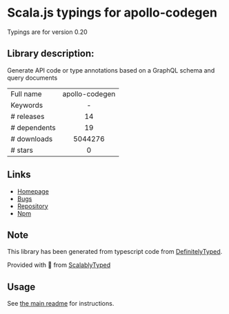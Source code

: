
# Scala.js typings for apollo-codegen

Typings are for version 0.20

## Library description:
Generate API code or type annotations based on a GraphQL schema and query documents

|                    |                 |
| ------------------ | :-------------: |
| Full name          | apollo-codegen |
| Keywords           | - |
| # releases         | 14 |
| # dependents       | 19 |
| # downloads        | 5044276 |
| # stars            | 0 |

## Links
- [Homepage](https://github.com/apollographql/apollo-codegen#readme)
- [Bugs](https://github.com/apollographql/apollo-codegen/issues)
- [Repository](https://github.com/apollographql/apollo-codegen)
- [Npm](https://www.npmjs.com/package/apollo-codegen)
    


## Note
This library has been generated from typescript code from [DefinitelyTyped](https://definitelytyped.org).

Provided with :purple_heart: from [ScalablyTyped](https://github.com/oyvindberg/ScalablyTyped)

## Usage
See [the main readme](../../readme.md) for instructions.


